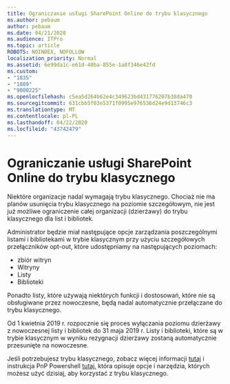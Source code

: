 ```yaml
---
title: Ograniczanie usługi SharePoint Online do trybu klasycznego
ms.author: pebaum
author: pebaum
ms.date: 04/21/2020
ms.audience: ITPro
ms.topic: article
ROBOTS: NOINDEX, NOFOLLOW
localization_priority: Normal
ms.assetid: 6e99da1c-e61d-40ba-855e-1a8f346e42fd
ms.custom:
- "1835"
- "1889"
- "9000225"
ms.openlocfilehash: c5ea5d264b62e4c349623bd431776207b38da470
ms.sourcegitcommit: 631cbb5f03e5371f0995e976536d24e9d13746c3
ms.translationtype: MT
ms.contentlocale: pl-PL
ms.lasthandoff: 04/22/2020
ms.locfileid: "43742479"
---
```

# <a name="restrict-sharepoint-online-to-classic-mode"></a>Ograniczanie usługi SharePoint Online do trybu klasycznego

Niektóre organizacje nadal wymagają trybu klasycznego. Chociaż nie ma planów usunięcia trybu klasycznego na poziomie szczegółowym, nie jest już możliwe ograniczenie całej organizacji (dzierżawy) do trybu klasycznego dla list i bibliotek.

Administrator będzie miał następujące opcje zarządzania poszczególnymi listami i bibliotekami w trybie klasycznym przy użyciu szczegółowych przełączników opt-out, które udostępniamy na następujących poziomach:

- zbiór witryn
- Witryny
- Listy
- Biblioteki

Ponadto listy, które używają niektórych funkcji i dostosowań, które nie są obsługiwane przez nowoczesne, będą nadal automatycznie przełączane do trybu klasycznego.

Od 1 kwietnia 2019 r. rozpocznie się proces wyłączania poziomu dzierżawy z nowoczesnej listy i bibliotek do 31 maja 2019 r.  Listy i biblioteki, które są w trybie klasycznym w wyniku rezygnacji dzierżawy zostaną automatycznie przesunięte na nowoczesne.

Jeśli potrzebujesz trybu klasycznego, zobacz więcej informacji [tutaj](https://techcommunity.microsoft.com/t5/Microsoft-SharePoint-Blog/Delivering-SharePoint-modern-experiences/ba-p/315023) i instrukcja PnP Powershell [tutaj,](https://docs.microsoft.com/sharepoint/dev/transform/modernize-userinterface-lists-and-libraries-optout) która opisuje opcje i narzędzia, których możesz użyć dzisiaj, aby korzystać z trybu klasycznego.
